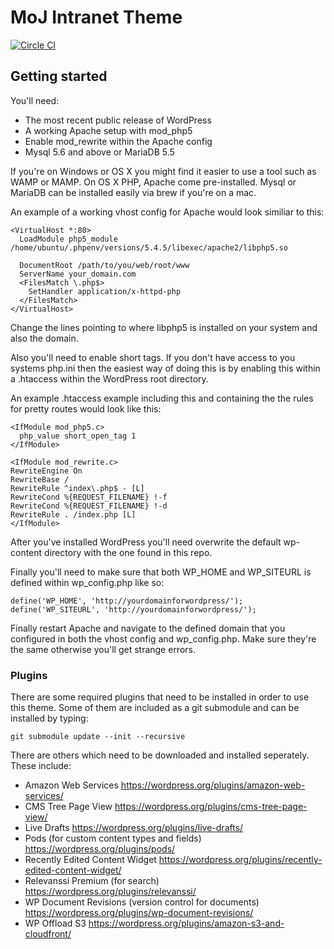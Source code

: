 # MoJ Intranet Theme

[![Circle CI](https://circleci.com/gh/ministryofjustice/mojintranet-theme.svg?style=svg&circle-token=6c61611f625130b9eb9b85f9fa6e868bb87a6062)](https://circleci.com/gh/ministryofjustice/mojintranet-theme)
## Getting started

You'll need:

* The most recent public release of WordPress
* A working Apache setup with mod_php5
* Enable mod_rewrite within the Apache config
* Mysql 5.6 and above or MariaDB 5.5

If you're on Windows or OS X you might find it easier to use a tool such as WAMP or MAMP. On OS X PHP, Apache come pre-installed. Mysql or MariaDB can be installed easily via brew if you're on a mac.

An example of a working vhost config for Apache would look similiar to this:

```
<VirtualHost *:80>
  LoadModule php5_module /home/ubuntu/.phpenv/versions/5.4.5/libexec/apache2/libphp5.so

  DocumentRoot /path/to/you/web/root/www
  ServerName your_domain.com
  <FilesMatch \.php$>
    SetHandler application/x-httpd-php
  </FilesMatch>
</VirtualHost>
```

Change the lines pointing to where libphp5 is installed on your system and also the domain.

Also you'll need to enable short tags. If you don't have access to you systems php.ini then the easiest way of doing this is by enabling this within a .htaccess within the WordPress root directory.

An example .htaccess example including this and containing the the rules for pretty routes would look like this:

```
<IfModule mod_php5.c>
  php_value short_open_tag 1
</IfModule>

<IfModule mod_rewrite.c>
RewriteEngine On
RewriteBase /
RewriteRule ^index\.php$ - [L]
RewriteCond %{REQUEST_FILENAME} !-f
RewriteCond %{REQUEST_FILENAME} !-d
RewriteRule . /index.php [L]
</IfModule>
```

After you've installed WordPress you'll need overwrite the default wp-content directory with
the one found in this repo.

Finally you'll need to make sure that both WP_HOME and WP_SITEURL is defined within wp_config.php like so:

```
define('WP_HOME', 'http://yourdomainforwordpress/');
define('WP_SITEURL', 'http://yourdomainforwordpress/');
```

Finally restart Apache and navigate to the defined domain that you configured in both the vhost config and wp_config.php. Make sure they're the same otherwise you'll get strange errors.

### Plugins

There are some required plugins that need to be installed in order to use this theme. Some of them are included as a git submodule and can be installed by typing:

```
git submodule update --init --recursive
```
There are others which need to be downloaded and installed seperately. These include:

* Amazon Web Services https://wordpress.org/plugins/amazon-web-services/
* CMS Tree Page View https://wordpress.org/plugins/cms-tree-page-view/
* Live Drafts https://wordpress.org/plugins/live-drafts/
* Pods (for custom content types and fields) https://wordpress.org/plugins/pods/
* Recently Edited Content Widget https://wordpress.org/plugins/recently-edited-content-widget/
* Relevanssi Premium (for search) https://wordpress.org/plugins/relevanssi/
* WP Document Revisions (version control for documents) https://wordpress.org/plugins/wp-document-revisions/
* WP Offload S3 https://wordpress.org/plugins/amazon-s3-and-cloudfront/

